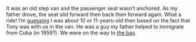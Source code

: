 It was an old step van and the passenger seat wasn’t anchored. As my father drove, the seat slid forward then back then forward again. What a ride! I’m [guessing](shatters) I was about 10 or 11-years-old then based on the fact that Tony was with us in the van. He was a guy my father helped to immigrate from Cuba (in 1959?). We were on the way to [the bay](the%20bay).